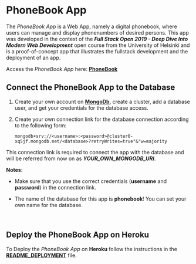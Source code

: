 # PhoneBook App

The *PhoneBook App* is a Web App, namely a digital phonebook, where users can manage and display phonenumbers of desired persons.  This app was developed in the context of the ***Full Stack Open 2019 - Deep Dive Into Modern Web Development*** open course from the University of Helsinki and is a proof-of-concept app that illustrates the fullstack development and the deployment of an app.

 Access the *PhoneBook App* here: [**PhoneBook**](https://phonebook-app-demo.herokuapp.com/)

## Connect the PhoneBook App to the Database

1. Create your own account on [**MongoDb**](https://www.mongodb.com/cloud), create a cluster, add a database user, and get your credentials for the database access.

2. Create your own connection link for the database connection according to the following form:

   ```
   mongodb+srv://<username>:<password>@cluster0-xq5jf.mongodb.net/<database>?retryWrites=true"&"w=majority
   ```

This connection link is required to connect the app with the database and will be referred from now on as ***YOUR_OWN_MONGODB_URI***.
   
**Notes:**

* Make sure that you use the correct credentials (**username** and **password**) in the connection link.

* The name of the database for this app is **phonebook**! You can set your own name for the database. 
<br/>

## Deploy the PhoneBook App on Heroku

To Deploy the *PhoneBook App* on **Heroku** follow the instructions in the [**README_DEPLOYMENT**](https://github.com/katerina-tziala/phonebook_app/blob/master/README_DEPLOYMENT.md) file.




<!-- heroku config:set MONGODB_URI=mongodb+srv://fullstack:fullstackKT6890@cluster0-xq5jf.mongodb.net/phonebook?retryWrites=true"&"w=majority -->

 <!-- heroku git:remote -a phonebook-app-demo -->






<!-- 
Commit a text file to your app’s root directory that is named Procfile without a file extension. This file tells Heroku which command(s) to run to start your app. These commands are probably the same as the ones you use to run your code on your local machine.

Here’s an example Procfile for a simple Node.js app:


Access the app here: <a href="https://phonebook-app-kt.herokuapp.com/" target="blank">PhoneBook App</a>

<h2>Setup of the Project</h2>

**1.** Fork and clone this repository.

**2.** Navigate from your terminal inside the /backend directory and run ***npm install*** to install the project's dependencies.

**3.** Navigate from your terminal inside the /frontend directory and run ***npm install*** to install the project's dependencies.
<br/>
<br/>
<h3>Running BackEnd and FrontEnd Side By Side</h3>

**1.** Navigate from your terminal inside the /backend directory and run ***npm run watch***.

**2.** Inside the /frontend/src/services/phonebookService.js file make sure that the baseUrl variable is set to:

        const baseUrl = 'http://localhost:3001/api/persons';

**3.** Open a new terminal, navigate inside the /frontend directory and run ***npm start***.
<br/>
<br/>
<h3>Running App Locally</h3>

**1.** Inside the /frontend/src/services/phonebookService.js file make sure that the baseUrl variable is set to:

        const baseUrl = 'api/persons';

**2.** Navigate from your terminal inside the /backend directory and run ***npm run build-frontend*** and then ***npm run watch***.
<br/>
<br/>
<h3>Running FrontEnd Locally With Deployed Backend To Heroku</h3>

**1.** Deploy Back End To Heroku....+

**2.** Inside the /frontend/src/services/phonebookService.js file make sure that the baseUrl variable is set to:

        const baseUrl = 'https://phonebook-app-kt.herokuapp.com/api/persons';

**3.** Navigate from your terminal inside the /frontend directory and run ***npm start***. -->
